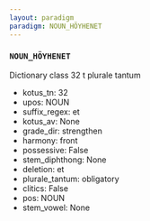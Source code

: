 ```yaml
---
layout: paradigm
paradigm: NOUN_HÖYHENET
---
```

### ` NOUN_HÖYHENET `

Dictionary class 32 t plurale tantum
* kotus_tn: 32
* upos: NOUN
* suffix_regex: et
* kotus_av: None
* grade_dir: strengthen
* harmony: front
* possessive: False
* stem_diphthong: None
* deletion: et
* plurale_tantum: obligatory
* clitics: False
* pos: NOUN
* stem_vowel: None
